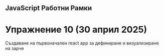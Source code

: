 ## JavaScript Работни Рамки

# Упражнение 10 (30 април 2025)

Създаване на първоначален react app за дефиниране и визуализиране на зарче

